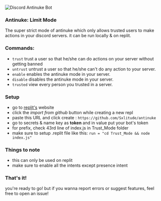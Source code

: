 ![Discord Antinuke Bot](https://cdn.discordapp.com/attachments/936865318696017962/937368885601128528/unknown.png)
### Antinuke: Limit Mode
The super strict mode of antinuke which only allows trusted users to make actions in your discord servers. it can be run locally & on replit.

### Commands:
- `trust` trust a user so that he/she can do actions on your server without getting banned
- `untrust` untrust a user so that he/she can't do any action to your server.
- `enable` enables the antinuke mode in your server.
- `disable` disables the antinuke mode in your server.
- `trusted` view every person you trusted in a server.

### Setup
- go to [replit's](https://replit.com/repls) website
- click the *import from github* button while creating a new repl 
- paste this URL and click create : `https://github.com/Sxlitude/antinuke`
- go to secrets & name key as **token** and in value put your bot's token
- for prefix, check 43rd line of index.js in Trust_Mode folder
- make sure to setup .replit file like this: `run = "cd Trust_Mode && node index.js"`

### Things to note
- this can only be used on replit
- make sure to enable all the intents except presence intent

### That's it!
you're ready to go! but if you wanna report errors or suggest features, feel free to open an issue!